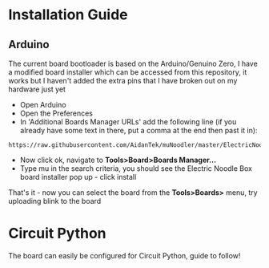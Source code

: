 # Installation Guide

## Arduino

The current board bootloader is based on the Arduino/Genuino Zero, I have a modified board installer which can be accessed from this repository, it works but I haven't added the extra pins that I have broken out on my hardware just yet

* Open Arduino
* Open the Preferences 
* In 'Additional Boards Manager URLs' add the following line (if you already have some text in there, put a comma at the end then past it in):

```
https://raw.githubusercontent.com/AidanTek/muNoodler/master/ElectricNoodleBox/package_munoodler_index.json
```

* Now click ok, navigate to **Tools>Board>Boards Manager...**
* Type mu in the search criteria, you should see the Electric Noodle Box board installer pop up - click install

That's it - now you can select the board from the **Tools>Boards>** menu, try uploading blink to the board

# Circuit Python

The board can easily be configured for Circuit Python, guide to follow!
